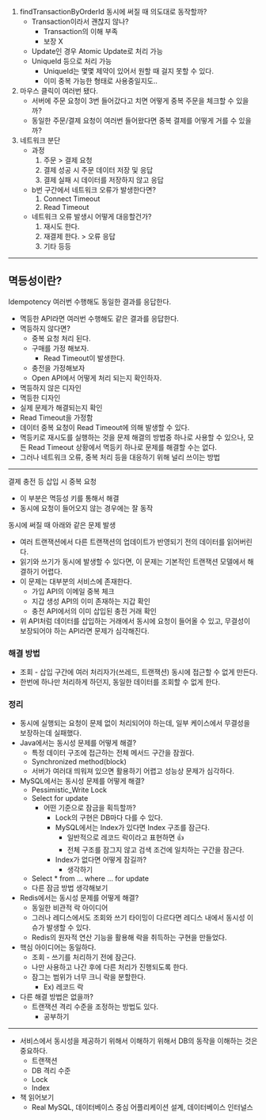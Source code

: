 1. findTransactionByOrderId 동시에 써질 때 의도대로 동작할까?
    - Transaction이라서 괜찮지 않나?
        - Transaction의 이해 부족
        - 보장 X
    - Update인 경우 Atomic Update로 처리 가능
    - UniqueId 등으로 처리 가능
        - UniqueId는 몇몇 제약이 있어서 원할 때 걸지 못할 수 있다.
        - 이미 중복 가능한 형태로 사용중일지도..
2. 마우스 클릭이 여러번 됐다.
    - 서버에 주문 요청이 3번 들어갔다고 치면 어떻게 중복 주문을 체크할 수 있을까?
    - 동일한 주문/결제 요청이 여러번 들어왔다면 중복 결제를 어떻게 거를 수 있을까?
3. 네트워크 분단
    - 과정
        1. 주문 > 결제 요청
        2. 결제 성공 시 주문 데이터 저장 및 응답
        3. 결제 실패 시 데이터를 저장하지 않고 응답
    - b번 구간에서 네트워크 오류가 발생한다면?
        1. Connect Timeout
        2. Read Timeout
    - 네트워크 오류 발생시 어떻게 대응할건가?
        1. 재시도 한다.
        2. 재결제 한다. > 오류 응답
        3. 기타 등등

---

## 멱등성이란?

Idempotency
여러번 수행해도 동일한 결과를 응답한다.

- 멱등한 API라면 여러번 수행해도 같은 결과를 응답한다.
- 멱등하지 않다면?
    - 중복 요청 처리 된다.
    - 구매를 가정 해보자.
        - Read Timeout이 발생한다.
    - 충전을 가정해보자
    - Open API에서 어떻게 처리 되는지 확인하자.
- 멱등하지 않은 디자인
- 멱등한 디자인
- 실제 문제가 해결되는지 확인
- Read Timeout을 가정함
- 데이터 중복 요청이 Read Timeout에 의해 발생할 수 있다.
- 멱등키로 재시도를 실행하는 것을 문제 해결의 방법중 하나로 사용할 수 있으나, 모든 Read Timeout 상황에서 멱등키 하나로 문제를 해결할 수는 없다.
- 그러나 네트워크 오류, 중복 처리 등을 대응하기 위해 널리 쓰이는 방법

---

결제 충전 등 삽입 시 중복 요청

- 이 부분은 멱등성 키를 통해서 해결
- 동시에 요청이 들어오지 않는 경우에는 잘 동작

동시에 써질 때 아래와 같은 문제 발생

- 여러 트랜잭션에서 다른 트랜잭션의 업데이트가 반영되기 전의 데이터를 읽어버린다.
- 읽기와 쓰기가 동시에 발생할 수 있다면, 이 문제는 기본적인 트랜잭션 모델에서 해결하기 어렵다.
- 이 문제는 대부분의 서비스에 존재한다.
    - 가입 API의 이메일 중복 체크
    - 지갑 생성 API의 이미 존재하는 지갑 확인
    - 충전 API에서의 이미 삽입된 충전 거래 확인
- 위 API처럼 데이터를 삽입하는 거래에서 동시에 요청이 들어올 수 있고, 무결성이 보장되어야 하는 API라면 문제가 심각해진다.

### 해결 방법

- 조회 - 삽입 구간에 여러 처리자가(쓰레드, 트랜잭션) 동시에 접근할 수 없게 만든다.
- 한번에 하나만 처리하게 하던지, 동일한 데이터를 조회할 수 없게 한다.

### 정리

- 동시에 실행되는 요청이 문제 없이 처리되어야 하는데, 일부 케이스에서 무결성을 보장하는데 실패했다.
- Java에서는 동시성 문제를 어떻게 해결?
    - 특정 데이터 구조에 접근하는 전체 메서드 구간을 잠궜다.
    - Synchronized method(block)
    - 서버가 여러대 띄워져 있으면 활용하기 어렵고 성능상 문제가 심각하다.
- MySQL에서는 동시성 문제를 어떻게 해결?
    - Pessimistic_Write Lock
    - Select for update
        - 어떤 기준으로 잠금을 획득할까?
            - Lock의 구현은 DB마다 다를 수 있다.
            - MySQL에서는 Index가 있다면 Index 구조를 잠근다.
                - 일반적으로 레코드 락이라고 표현하면 👍
                - 전체 구조를 잠그지 않고 검색 조건에 일치하는 구간을 잠근다.
            - Index가 없다면 어떻게 잠길까?
                - 생각하기
    - Select * from ... where ... for update
    - 다른 잠금 방법 생각해보기
- Redis에서는 동시성 문제를 어떻게 해결?
    - 동일한 비관적 락 아이디어
    - 그러나 레디스에서도 조회와 쓰기 타이밍이 다르다면 레디스 내에서 동시성 이슈가 발생할 수 있다.
    - Redis의 원자적 연산 기능을 활용해 락을 취득하는 구현을 만들었다.
- 핵심 아이디어는 동일하다.
    - 조회 - 쓰기를 처리하기 전에 잠근다.
    - 나만 사용하고 나간 후에 다른 처리가 진행되도록 한다.
    - 잠그는 범위가 너무 크니 락을 분할한다.
        - Ex) 레코드 락
- 다른 해결 방법은 없을까?
    - 트랜잭션 격리 수준을 조정하는 방법도 있다.
        - 공부하기

---

- 서비스에서 동시성을 제공하기 위해서 이해하기 위해서 DB의 동작을 이해하는 것은 중요하다.
    - 트랜잭션
    - DB 격리 수준
    - Lock
    - Index
- 책 읽어보기
    - Real MySQL, 데이터베이스 중심 어플리케이션 설계, 데이터베이스 인터널스